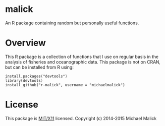 # malick
An R package containing random but personally useful functions.



# Overview
This R package is a collection of functions that I use on regular
basis in the analysis of fisheries and oceanographic data. This
package is not on CRAN, but can be installed from R using:

    install.packages("devtools")
    library(devtools)
    install_github("r-malick", username = "michaelmalick")



# License
This package is [MIT/X11](http://opensource.org/licenses/MIT) licensed.
Copyright (c) 2014-2015 Michael Malick
